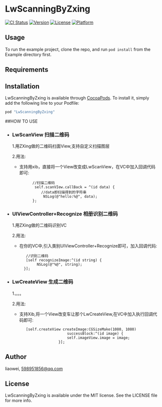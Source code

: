 # LwScanningByZxing

[![CI Status](http://img.shields.io/travis/liaowei/LwScanningByZxing.svg?style=flat)](https://travis-ci.org/liaowei/LwScanningByZxing)
[![Version](https://img.shields.io/cocoapods/v/LwScanningByZxing.svg?style=flat)](http://cocoapods.org/pods/LwScanningByZxing)
[![License](https://img.shields.io/cocoapods/l/LwScanningByZxing.svg?style=flat)](http://cocoapods.org/pods/LwScanningByZxing)
[![Platform](https://img.shields.io/cocoapods/p/LwScanningByZxing.svg?style=flat)](http://cocoapods.org/pods/LwScanningByZxing)

## Usage

To run the example project, clone the repo, and run `pod install` from the Example directory first.

## Requirements

## Installation

LwScanningByZxing is available through [CocoaPods](http://cocoapods.org). To install
it, simply add the following line to your Podfile:

```ruby
pod "LwScanningByZxing"
```


##HOW TO USE

 - ### LwScanView 扫描二维码
	1.用ZXing做的二维码扫面View,支持自定义扫描图层
	
	2.用法:
	- 支持用xib，直接将一个View改变成LwScanView，在VC中加入回调代码即可:
	
			    //扫描二维码
   				 self.scanVIew.callBack = ^(id data) {
   				 	//data即扫描得到的字符串
     				 NSLog(@"hello:%@", data);
   				};
  - ### UIViewController+Recognize 相册识别二维码
    1.用ZXing做的二维码识别VC
   
    2.用法:
    - 在你的VC中,引入类别UIViewController+Recognize即可，加入回调代码:
       
   	   		 //识别二维码
   			 [self recognizeImage:^(id string) {
			      NSLog(@"%@", string);
    		}];

    			
  - ### LwCreateView 生成二维码
    1.。。。

    2.用法:
    - 支持Xib,将一个View改变车让那个LwCreateView,在VC中加入执行回调代码即可:
  
   			 [self.createView createImage:CGSizeMake(1080, 1080)
                	   			successBlock:^(id image) {
        		    	       	self.imageView.image = image;
                    		}];

## Author

liaowei, 598951856@qq.com

## License

LwScanningByZxing is available under the MIT license. See the LICENSE file for more info.
